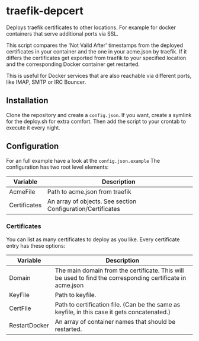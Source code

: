 # traefik-depcert
Deploys traefik certificates to other locations. For example for docker containers that serve additional ports via SSL.

This script compares the 'Not Valid After' timestamps from the deployed certificates in your container and the one in your acme.json by traefik. If it differs the certificates get exported from traefik to your specified location and the corresponding Docker container get restarted.

This is useful for Docker services that are also reachable via different ports, like IMAP, SMTP or IRC Bouncer.

## Installation
Clone the repository and create a `config.json`. If you want, create a symlink for the deploy.sh for extra comfort.
Then add the script to your crontab to execute it every night.

## Configuration

For an full example have a look at the `config.json.example`
The configuration has two root level elements:

| Variable     | Description                                                 |
|--------------|-------------------------------------------------------------|
| AcmeFile     | Path to acme.json from traefik                              |
| Certificates | An array of objects. See section Configuration/Certificates |

### Certificates

You can list as many certificates to deploy as you like. Every certificate entry has these options:

| Variable      | Description                                                                                                |
|---------------|------------------------------------------------------------------------------------------------------------|
| Domain        | The main domain from the certificate. This will be used to find the corresponding certificate in acme.json |
| KeyFile       | Path to keyfile.                                                                                           |
| CertFile      | Path to certification file. (Can be the same as keyfile, in this case it gets concatenated.)               |
| RestartDocker | An array of container names that should be restarted.                                                      |

